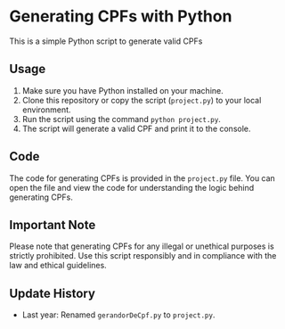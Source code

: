 # Generating CPFs with Python

This is a simple Python script to generate valid CPFs 

## Usage

1. Make sure you have Python installed on your machine.
2. Clone this repository or copy the script (`project.py`) to your local environment.
3. Run the script using the command `python project.py`.
4. The script will generate a valid CPF and print it to the console.

## Code

The code for generating CPFs is provided in the `project.py` file. You can open the file and view the code for understanding the logic behind generating CPFs.

## Important Note

Please note that generating CPFs for any illegal or unethical purposes is strictly prohibited. Use this script responsibly and in compliance with the law and ethical guidelines.



## Update History

- Last year: Renamed `gerandorDeCpf.py` to `project.py`.


